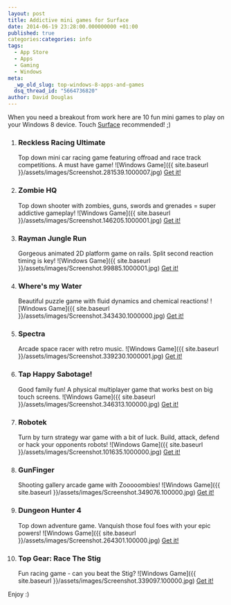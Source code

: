 ```yaml
---
layout: post
title: Addictive mini games for Surface
date: 2014-06-19 23:28:00.000000000 +01:00
published: true
categories:categories: info
tags:
  - App Store
  - Apps
  - Gaming
  - Windows
meta:
  _wp_old_slug: top-windows-8-apps-and-games
  dsq_thread_id: "5664736820"
author: David Douglas
---
```


When you need a breakout from work here are 10 fun mini games to play on your Windows 8 device. Touch [Surface](http://www.microsoft.com/surface/en-gb/products/surface-pro-3) recommended! ;)

1. ### Reckless Racing Ultimate
   Top down mini car racing game featuring offroad and race track competitions. A must have game!
   ![Windows Game]({{ site.baseurl }}/assets/images/Screenshot.281539.1000007.jpg)
   [Get it!](http://apps.microsoft.com/webpdp/app/b97db997-a80e-4c97-8313-ebd081c8bf6d)
2. ### Zombie HQ
   Top down shooter with zombies, guns, swords and grenades = super addictive gameplay!
   ![Windows Game]({{ site.baseurl }}/assets/images/Screenshot.146205.1000001.jpg)
   [Get it!](http://apps.microsoft.com/webpdp/app/0ef51bbb-44ff-412f-8993-d4b46a35bea5)
3. ### Rayman Jungle Run
   Gorgeous animated 2D platform game on rails. Split second reaction timing is key!
   ![Windows Game]({{ site.baseurl }}/assets/images/Screenshot.99885.1000001.jpg)
   [Get it!](http://apps.microsoft.com/webpdp/app/1949ac00-ec5a-4c2b-b81f-0811076cf6fc)
4. ### Where's my Water
   Beautiful puzzle game with fluid dynamics and chemical reactions!
   ![Windows Game]({{ site.baseurl }}/assets/images/Screenshot.343430.1000000.jpg)
   [Get it!](http://apps.microsoft.com/webpdp/app/b8ba215c-1a2b-40ac-861c-a77abe7a5b03)
5. ### Spectra
   Arcade space racer with retro music.
   ![Windows Game]({{ site.baseurl }}/assets/images/Screenshot.339230.1000001.jpg)
   [Get it!](http://apps.microsoft.com/windows/en-us/app/cf0db676-9a16-4dac-b8d7-0ffd39d71108)
6. ### Tap Happy Sabotage!
   Good family fun! A physical multiplayer game that works best on big touch screens.
   ![Windows Game]({{ site.baseurl }}/assets/images/Screenshot.346313.100000.jpg)
   [Get it!](http://apps.microsoft.com/windows/en-gb/app/08dfb331-1baa-4461-9e5e-50cec12e79d7)
7. ### Robotek
   Turn by turn strategy war game with a bit of luck. Build, attack, defend or hack your opponents robots!
   ![Windows Game]({{ site.baseurl }}/assets/images/Screenshot.101635.1000000.jpg)
   [Get it!](http://apps.microsoft.com/windows/en-us/app/e71a26e6-f9ad-4e8c-b306-f1c32abbdb69)
8. ### GunFinger
   Shooting gallery arcade game with Zooooombies!
   ![Windows Game]({{ site.baseurl }}/assets/images/Screenshot.349076.100000.jpg)
   [Get it!](http://apps.microsoft.com/windows/en-us/app/8a18a7ef-2c83-445e-b912-1c0e851e13a6)
9. ### Dungeon Hunter 4
   Top down adventure game. Vanquish those foul foes with your epic powers!
   ![Windows Game]({{ site.baseurl }}/assets/images/Screenshot.264301.100000.jpg)
   [Get it!](http://apps.microsoft.com/webpdp/app/355a3ebb-7c96-49c0-980b-8f17e4f6afed)
10. ### Top Gear: Race The Stig
    Fun racing game - can you beat the Stig?
    ![Windows Game]({{ site.baseurl }}/assets/images/Screenshot.339097.100000.jpg)
    [Get it!](http://apps.microsoft.com/windows/en-us/app/9d3821e5-0c5e-42b2-b5d3-585a4654a08b)

Enjoy :)
